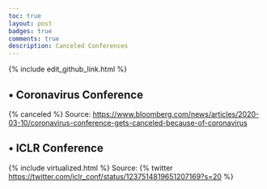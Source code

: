 ```yaml
---
toc: true
layout: post
badges: true
comments: true
description: Canceled Conferences
---
```


<div class="pb-5 d-flex flex-wrap flex-justify-end">
{% include edit_github_link.html %}
</div>

## • Coronavirus Conference

{% canceled %}
Source: <https://www.bloomberg.com/news/articles/2020-03-10/coronavirus-conference-gets-canceled-because-of-coronavirus>

## • ICLR Conference

{% include virtualized.html %}
Source:
{% twitter https://twitter.com/iclr_conf/status/1237514819651207169?s=20 %}
